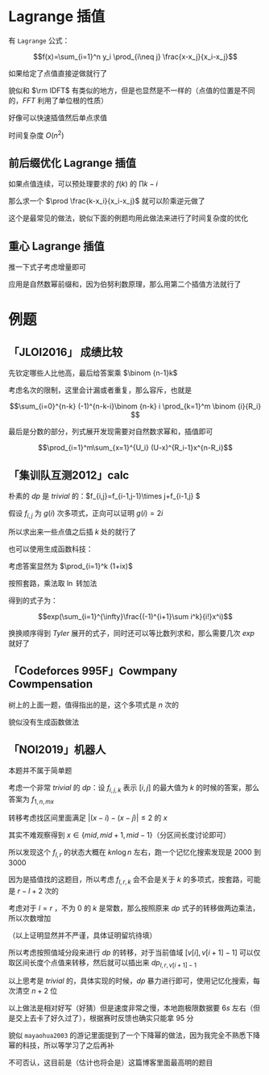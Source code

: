# Lagrange 插值

有 $\texttt{Lagrange}$ 公式：

$$f(x)=\sum_{i=1}^n y_i \prod_{i\neq j} \frac{x-x_j}{x_i-x_j}$$

如果给定了点值直接逆做就行了

貌似和 $\rm IDFT$ 有类似的地方，但是也显然是不一样的（点值的位置是不同的，$FFT$ 利用了单位根的性质）

好像可以快速插值然后单点求值

时间复杂度 $O(n^2)$ 

## 前后缀优化 Lagrange 插值

如果点值连续，可以预处理要求的 $f(k)$ 的 $\prod k-i$

那么求一个 $\prod \frac{k-x_i}{x_i-x_j}$ 就可以阶乘逆元做了

这个是最常见的做法，貌似下面的例题均用此做法来进行了时间复杂度的优化

## 重心 Lagrange 插值

推一下式子考虑增量即可

应用是自然数幂前缀和，因为伯努利数原理，那么用第二个插值方法就行了 


# 例题

## 「JLOI2016」 成绩比较

先钦定哪些人比他高，最后给答案乘 $\binom {n-1}k$

考虑名次的限制，这里会计漏或者重复，那么容斥，也就是 

$$\sum_{i=0}^{n-k} (-1)^{n-k-i}\binom {n-k} i \prod_{k=1}^m \binom {i}{R_i} $$

最后是分数的部分，列式展开发现需要对自然数求幂和，插值即可

$$\prod_{i=1}^m\sum_{x=1}^{U_i} (U-x)^{R_i-1}x^{n-R_i}$$

## 「集训队互测2012」calc

朴素的 $dp$ 是 $trivial$ 的：$f_{i,j}=f_{i-1,j-1}\times j+f_{i-1,j} $

假设 $f_{i,j}$ 为 $g(i)$ 次多项式，正向可以证明 $g(i)=2i$ 

所以求出来一些点值之后插 $k$ 处的就行了

也可以使用生成函数科技：

考虑答案显然为 $\prod_{i=1}^k  (1+ix)$

按照套路，乘法取 $\ln$ 转加法

得到的式子为：

$$exp(\sum_{i=1}^{\infty}\frac{(-1)^{i+1}\sum i^k}{i!}x^i)$$

换换顺序得到 $Tyler$ 展开的式子，同时还可以等比数列求和，那么需要几次 $exp$ 就好了

## 「Codeforces 995F」Cowmpany Cowmpensation 

树上的上面一题，值得指出的是，这个多项式是 $n$ 次的

貌似没有生成函数做法

## 「NOI2019」机器人

本题并不属于简单题

考虑一个非常 $trivial$ 的 $dp$：设 $f_{i,j,k}$ 表示 $[i,j]$ 的最大值为 $k$ 的时候的答案，那么答案为 $f_{1,n,mx}$

转移考虑找区间里面满足 $|(x-i)-(x-j)|\le 2$ 的 $x$ 

其实不难观察得到 $x\in \{mid,mid+1,mid-1\}$（分区间长度讨论即可）

所以发现这个 $f_{l,r}$ 的状态大概在 $kn\log n$ 左右，跑一个记忆化搜索发现是 $2000$ 到 $3000$

因为是插值找的这题目，所以考虑 $f_{l,r,k}$ 会不会是关于 $k$ 的多项式，按套路，可能是 $r-l+2$ 次的

考虑对于 $l=r$ ，不为 $0$ 的 $k$ 是常数，那么按照原来 $dp$ 式子的转移做两边乘法，所以次数增加

（以上证明显然并不严谨，具体证明留坑待填）

所以考虑按照值域分段来进行 $dp$ 的转移，对于当前值域 $[v[i],v[i+1]-1]$ 可以仅取区间长度个点值来转移，然后就可以插出来 $dp_{l,r,v[i+1]-1}$

以上思考是 $trivial$ 的，具体实现的时候，$dp$ 暴力进行即可，使用记忆化搜索，每次清空 $n+2$ 位

以上做法是相对好写（好猜）但是速度非常之慢，本地跑极限数据要 $6s$ 左右（但是交上去卡了好久过了），根据赛时反馈也确实只能拿 95 分

貌似 $\texttt{mayaohua2003}$ 的游记里面提到了一个下降幂的做法，因为我完全不熟悉下降幂的科技，所以等学习了之后再补

不可否认，这目前是（估计也将会是）这篇博客里面最高明的题目
